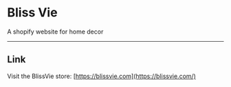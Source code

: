 # Bliss Vie

A shopify website for home decor

---

## Link

Visit the BlissVie store: [https://blissvie.com](https://blissvie.com/)
